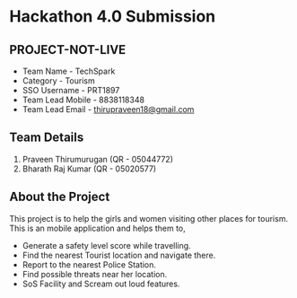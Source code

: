 # Hackathon 4.0 Submission 
## PROJECT-NOT-LIVE
* Team Name - TechSpark
* Category - Tourism
* SSO Username - PRT1897
* Team Lead Mobile - 8838118348
* Team Lead Email - thirupraveen18@gmail.com
## Team Details
1. Praveen Thirumurugan (QR - 05044772)
2. Bharath Raj Kumar (QR - 05020577)

## About the Project
This project is to help the girls and women visiting other places for tourism. This is an mobile application and helps them to,
* Generate a safety level score while travelling.
* Find the nearest Tourist location and navigate there.
* Report to the nearest Police Station.
* Find possible threats near her location.
* SoS Facility and Scream out loud features.
